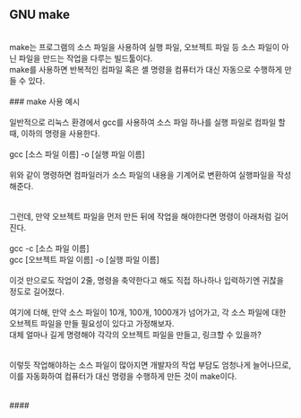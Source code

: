 ## GNU make<br/>
<br/>
make는 프로그램의 소스 파일을 사용하여 실행 파일, 오브젝트 파일 등 소스 파일이 아닌 파일을 만드는 작업을 다루는 빌드툴이다.<br/>
make를 사용하면 반복적인 컴파일 혹은 셸 명령을 컴퓨터가 대신 자동으로 수행하게 만들 수 있다.<br/>
<br/>
### make 사용 예시<br/>
<br/>
일반적으로 리눅스 환경에서 gcc를 사용하여 소스 파일 하나를 실행 파일로 컴파일 할 때, 이하의 명령을 사용한다.<br/>
<br/>
gcc [소스 파일 이름] -o [실행 파일 이름]<br/>
<br/>
위와 같이 명령하면 컴파일러가 소스 파일의 내용을 기계어로 변환하여 실행파일을 작성해준다.<br/>
<br/><br/>
그런데, 만약 오브젝트 파일을 먼저 만든 뒤에 작업을 해야한다면 명령이 아래처럼 길어진다.<br/>
<br/>
gcc -c [소스 파일 이름]<br/>
gcc [오브젝트 파일 이름] -o [실행 파일 이름]<br/>
<br/>
이것 만으로도 작업이 2줄, 명령을 축약한다고 해도 직접 하나하나 입력하기엔 귀찮을 정도로 길어졌다.<br/>
<br/>
여기에 더해, 만약 소스 파일이 10개, 100개, 1000개가 넘어가고, 각 소스 파일에 대한 오브젝트 파일을 만들 필요성이 있다고 가정해보자.<br/>
대체 얼마나 길게 명령해야 각각의 오브젝트 파일을 만들고, 링크할 수 있을까?<br/>
<br/><br/>
이렇듯 작업해야하는 소스 파일이 많아지면 개발자의 작업 부담도 엄청나게 늘어나므로, 이를 자동화하여 컴퓨터가 대신 명령을 수행하게 만든 것이 make이다.<br/>
<br/><br/>
####
